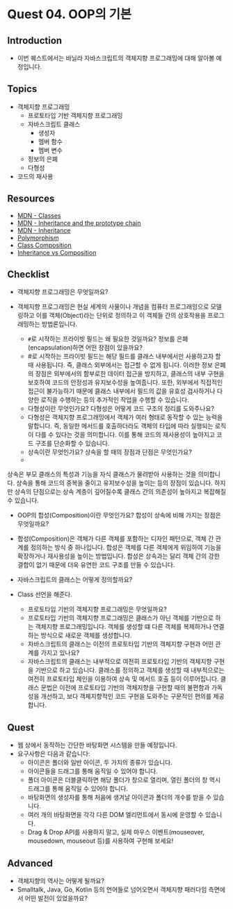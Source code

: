 # Quest 04. OOP의 기본

## Introduction
* 이번 퀘스트에서는 바닐라 자바스크립트의 객체지향 프로그래밍에 대해 알아볼 예정입니다.

## Topics
* 객체지향 프로그래밍
  * 프로토타입 기반 객체지향 프로그래밍
  * 자바스크립트 클래스
    * 생성자
    * 멤버 함수
    * 멤버 변수
  * 정보의 은폐
  * 다형성
* 코드의 재사용

## Resources
* [MDN - Classes](https://developer.mozilla.org/ko/docs/Web/JavaScript/Reference/Classes)
* [MDN - Inheritance and the prototype chain](https://developer.mozilla.org/ko/docs/Web/JavaScript/Inheritance_and_the_prototype_chain)
* [MDN - Inheritance](https://developer.mozilla.org/ko/docs/Learn/JavaScript/Objects/Inheritance)
* [Polymorphism](https://medium.com/@viktor.kukurba/object-oriented-programming-in-javascript-3-polymorphism-fb564c9f1ce8)
* [Class Composition](https://alligator.io/js/class-composition/)
* [Inheritance vs Composition](https://woowacourse.github.io/javable/post/2020-05-18-inheritance-vs-composition/)

## Checklist
* 객체지향 프로그래밍은 무엇일까요?
- 객체지향 프로그래밍은 현실 세계의 사물이나 개념을 컴퓨터 프로그래밍으로 모델링하고 이를 객체(Object)라는 단위로 정의하고 이 객체들 간의 상호작용을 프로그래밍하는 방법론입니다. 

  * `#`로 시작하는 프라이빗 필드는 왜 필요한 것일까요? 정보를 은폐(encapsulation)하면 어떤 장점이 있을까요?
  - #로 시작하는 프라이빗 필드는 해당 필드를 클래스 내부에서만 사용하고자 할 때 사용됩니다. 즉, 클래스 외부에서는 접근할 수 없게 됩니다. 이러한 정보 은폐의 장점은 외부에서의 함부로한 데이터 접근을 방지하고, 클래스의 내부 구현을 보호하여 코드의 안정성과 유지보수성을 높여줍니다. 또한, 외부에서 직접적인 접근이 불가능하기 때문에 클래스 내부에서 필드의 값을 유효성 검사하거나 다양한 로직을 수행하는 등의 추가적인 작업을 수행할 수 있습니다.

  * 다형성이란 무엇인가요? 다형성은 어떻게 코드 구조의 정리를 도와주나요?
  - 다형성은 객체지향 프로그래밍에서 객체가 여러 형태로 동작할 수 있는 능력을 말합니다. 즉, 동일한 메서드를 호출하더라도 객체의 타입에 따라 실행되는 로직이 다를 수 있다는 것을 의미합니다. 이를 통해 코드의 재사용성이 높아지고 코드 구조를 단순화할 수 있습니다. 

  * 상속이란 무엇인가요? 상속을 할 때의 장점과 단점은 무엇인가요?
  - 
상속은 부모 클래스의 특성과 기능을 자식 클래스가 물려받아 사용하는 것을 의미합니다. 상속을 통해 코드의 중복을 줄이고 유지보수성을 높이는 등의 장점이 있습니다. 
하지만 상속의 단점으로는 상속 계층이 깊어질수록 클래스 간의 의존성이 높아지고 복잡해질 수 있습니다. 

  * OOP의 합성(Composition)이란 무엇인가요? 합성이 상속에 비해 가지는 장점은 무엇일까요?
  - 합성(Composition)은 객체가 다른 객체를 포함하는 디자인 패턴으로, 객체 간 관계를 정의하는 방식 중 하나입니다. 합성은 객체를 다른 객체에게 위임하여 기능을 확장하거나 재사용성을 높이는 방법입니다.
합성은 상속과는 달리 객체 간의 강한 결합이 없기 때문에 더욱 유연한 코드 구조를 만들 수 있습니다. 

* 자바스크립트의 클래스는 어떻게 정의할까요?
- Class 선언을 해준다.

  * 프로토타입 기반의 객체지향 프로그래밍은 무엇일까요?
  - 프로토타입 기반의 객체지향 프로그래밍은 클래스가 아닌 객체를 기반으로 하는 객체지향 프로그래밍입니다. 객체를 생성할 떄 다른 객체를 복제하거나 연결하는 방식으로 새로운 객체를 생성합니다.

  * 자바스크립트의 클래스는 이전의 프로토타입 기반의 객체지향 구현과 어떤 관계를 가지고 있나요?
  - 자바스크립트의 클래스는 내부적으로 여전히 프로토타입 기반의 객체지향 구현을 기반으로 하고 있습니다. 클래스를 정의하고 객체를 생성할 때 내부적으로는 여전히 프로토타입 체인을 이용하여 상속 및 메서드 호출 등이 이루어집니다. 클래스 문법은 이전에 프로토타입 기반의 객체지향을 구현할 때의 불편함과 가독성을 개선하고, 보다 객체지향적인 코드 구현을 도와주는 구문적인 편의를 제공합니다.


## Quest
* 웹 상에서 동작하는 간단한 바탕화면 시스템을 만들 예정입니다.
* 요구사항은 다음과 같습니다:
  * 아이콘은 폴더와 일반 아이콘, 두 가지의 종류가 있습니다.
  * 아이콘들을 드래그를 통해 움직일 수 있어야 합니다.
  * 폴더 아이콘은 더블클릭하면 해당 폴더가 창으로 열리며, 열린 폴더의 창 역시 드래그를 통해 움직일 수 있어야 합니다.
  * 바탕화면의 생성자를 통해 처음에 생겨날 아이콘과 폴더의 개수를 받을 수 있습니다.
  * 여러 개의 바탕화면을 각각 다른 DOM 엘리먼트에서 동시에 운영할 수 있습니다.
  * Drag & Drop API를 사용하지 말고, 실제 마우스 이벤트(mouseover, mousedown, mouseout 등)를 사용하여 구현해 보세요!

## Advanced
* 객체지향의 역사는 어떻게 될까요?
* Smalltalk, Java, Go, Kotlin 등의 언어들로 넘어오면서 객체지향 패러다임 측면에서 어떤 발전이 있었을까요?
